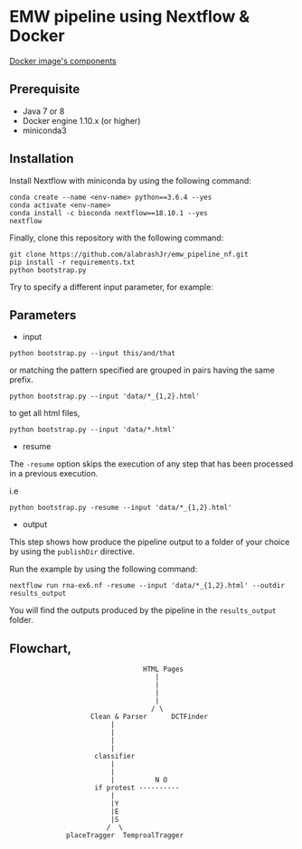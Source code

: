 # EMW pipeline using Nextflow & Docker 
[Docker image's components](https://github.com/alabrashJr/emw_pipeline_docker)

## Prerequisite

* Java 7 or 8 
* Docker engine 1.10.x (or higher) 
* miniconda3 

## Installation 

Install Nextflow with miniconda by using the following command: 

```
conda create --name <env-name> python==3.6.4 --yes
conda activate <env-name>
conda install -c bioconda nextflow==18.10.1 --yes
nextflow
```
    
Finally, clone this repository with the following command: 

```
git clone https://github.com/alabrashJr/emw_pipeline_nf.git
pip install -r requirements.txt
python bootstrap.py
```

Try to specify a different input parameter, for example: 

## Parameters

* input 
```
python bootstrap.py --input this/and/that
```
or matching the pattern specified are grouped in pairs having 
the same prefix.
```
python bootstrap.py --input 'data/*_{1,2}.html'
```

to get all html files, 

```
python bootstrap.py --input 'data/*.html'
```
* resume 

The `-resume` option skips the execution of any step that has been processed in a previous 
execution. 

i.e
```
python bootstrap.py -resume --input 'data/*_{1,2}.html'
```


* output 

This step shows how produce the pipeline output to a folder of your choice by using the 
`publishDir` directive. 

Run the example by using the following command: 


```
nextflow run rna-ex6.nf -resume --input 'data/*_{1,2}.html' --outdir results_output
```

You will find the outputs produced by the pipeline in the `results_output` folder.


Flowchart, 
-----------
                                     HTML Pages
                                        |
                                        |
                                        |
                                        |
                                       / \
                        Clean & Parser      DCTFinder
                             |
                             |
                             |
                             |
                         classifier                          
                             |
                             |
                             |          N O 
                         if protest ----------
                             |
                             |Y
                             |E
                             |S
                            /  \
                  placeTragger  TemproalTragger